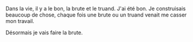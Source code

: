 
Dans la vie, il y a le bon, la brute et le truand. J'ai été bon. Je construisais beaucoup de chose, chaque fois une brute ou un truand venait me casser mon travail.

Désormais je vais faire la brute.

